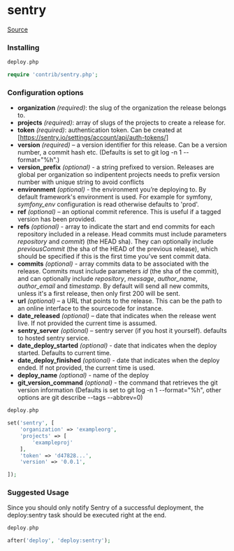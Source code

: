 <!-- DO NOT EDIT THIS FILE! -->
<!-- Instead edit contrib/sentry.php -->
<!-- Then run bin/docgen -->

# sentry

[Source](/contrib/sentry.php)


### Installing

```php
deploy.php

require 'contrib/sentry.php';
```

### Configuration options

- **organization** *(required)*: the slug of the organization the release belongs to.
- **projects** *(required)*: array of slugs of the projects to create a release for.
- **token** *(required)*: authentication token. Can be created at [https://sentry.io/settings/account/api/auth-tokens/]
- **version** *(required)* – a version identifier for this release.
Can be a version number, a commit hash etc. (Defaults is set to git log -n 1 --format="%h".)
- **version_prefix** *(optional)* - a string prefixed to version.
Releases are global per organization so indipentent projects needs to prefix version number with unique string to avoid conflicts
- **environment** *(optional)* - the environment you’re deploying to. By default framework's environment is used.
For example for symfony, *symfony_env* configuration is read otherwise defaults to 'prod'.
- **ref** *(optional)* – an optional commit reference. This is useful if a tagged version has been provided.
- **refs** *(optional)* - array to indicate the start and end commits for each repository included in a release.
Head commits must include parameters *repository* and *commit*) (the HEAD sha).
They can optionally include *previousCommit* (the sha of the HEAD of the previous release),
which should be specified if this is the first time you’ve sent commit data.
- **commits** *(optional)* - array commits data to be associated with the release.
Commits must include parameters *id* (the sha of the commit), and can optionally include *repository*,
*message*, *author_name*, *author_email* and *timestamp*. By default will send all new commits,
unless it's a first release, then only first 200 will be sent.
- **url** *(optional)* – a URL that points to the release. This can be the path to an online interface to the sourcecode for instance.
- **date_released** *(optional)* – date that indicates when the release went live. If not provided the current time is assumed.
- **sentry_server** *(optional)* – sentry server (if you host it yourself). defaults to hosted sentry service.
- **date_deploy_started** *(optional)* - date that indicates when the deploy started. Defaults to current time.
- **date_deploy_finished** *(optional)* - date that indicates when the deploy ended. If not provided, the current time is used.
- **deploy_name** *(optional)* - name of the deploy
- **git_version_command** *(optional)* - the command that retrieves the git version information (Defaults is set to git log -n 1 --format="%h", other options are git describe --tags --abbrev=0)

```php
deploy.php

set('sentry', [
    'organization' => 'exampleorg',
    'projects' => [
        'exampleproj'
    ],
    'token' => 'd47828...',
    'version' => '0.0.1',

]);
```

### Suggested Usage

Since you should only notify Sentry of a successful deployment, the deploy:sentry task should be executed right at the end.

```php
deploy.php

after('deploy', 'deploy:sentry');
```





